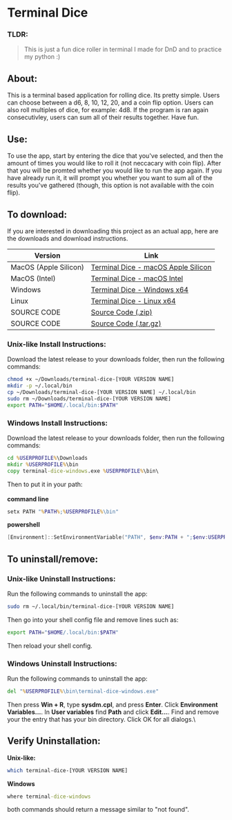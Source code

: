 # Terminal Dice

### TLDR:
> This is just a fun dice roller in terminal I made for DnD and to practice my python :)

## About:
This is a terminal based application for rolling dice. Its pretty simple. Users can choose between a d6, 8, 10, 12, 20, and a coin flip option. Users can also roll multiples of dice, for example: 4d8. If the program is ran again consecutivley, users can sum all of their results together. Have fun.

## Use:
To use the app, start by entering the dice that you've selected, and then the amount of times you would like to roll it (not neccacary with coin flip). After that you will be promted whether you would like to run the app again. If you have already run it, it will prompt you whether you want to sum all of the results you've gathered (though, this option is not available with the coin flip).

## To download:
If you are interested in downloading this project as an actual app, here are the downloads and download instructions.

| Version | Link |
| ----------- | ----------- |
| MacOS (Apple Silicon) | [Terminal Dice - macOS Apple Silicon](https://github.com/TheScarletWarlock645/terminal-dice/releases/download/v1.1/terminal-dice-macos-arm64.zip) |
| MacOS (Intel) | [Terminal Dice - macOS Intel](https://github.com/TheScarletWarlock645/terminal-dice/releases/download/v1.1/terminal-dice-macos-intel.zip) |
| Windows | [Terminal Dice - Windows x64](https://github.com/TheScarletWarlock645/terminal-dice/releases/download/v1.1/terminal-dice-windows.zip) |
| Linux | [ Terminal Dice - Linux x64](https://github.com/TheScarletWarlock645/terminal-dice/releases/download/v1.1/terminal-dice-linux.zip) |
| SOURCE CODE | [Source Code (.zip)](https://github.com/TheScarletWarlock645/terminal-dice/archive/refs/tags/v1.1.zip) |
| SOURCE CODE | [Source Code (.tar.gz)](https://github.com/TheScarletWarlock645/terminal-dice/archive/refs/tags/v1.1.tar.gz) |

### Unix-like Install Instructions:
Download the latest release to your downloads folder, then run the following commands:

```bash
chmod +x ~/Downloads/terminal-dice-[YOUR VERSION NAME]
mkdir -p ~/.local/bin
cp ~/Downloads/terminal-dice-[YOUR VERSION NAME] ~/.local/bin
sudo rm ~/Downloads/terminal-dice-[YOUR VERSION NAME]
export PATH="$HOME/.local/bin:$PATH"
```
### Windows Install Instructions:
Download the latest release to your downloads folder, then run the following commands:

```cmd
cd %USERPROFILE%\Downloads
mkdir %USERPROFILE%\bin
copy terminal-dice-windows.exe %USERPROFILE%\bin\
```
Then to put it in your path:\
\
**command line**
```cmd
setx PATH "%PATH%;%USERPROFILE%\bin"
```
**powershell**
```powershell
[Environment]::SetEnvironmentVariable("PATH", $env:PATH + ";$env:USERPROFILE\bin", [EnvironmentVariableTarget]::User)
```
## To uninstall/remove:
### Unix-like Uninstall Instructions:
Run the following commands to uninstall the app:
```bash
sudo rm ~/.local/bin/terminal-dice-[YOUR VERSION NAME]
```
Then go into your shell config file and remove lines such as:
```bash
export PATH="$HOME/.local/bin:$PATH"
```
Then reload your shell config.

### Windows Uninstall Instructions:
Run the following commands to uninstall the app:
```cmd
del "%USERPROFILE%\bin\terminal-dice-windows.exe"
```
Then press **Win + R**, type **sysdm.cpl**, and press **Enter**. Click **Environment Variables...**. In **User variables** find **Path** and click **Edit...**. Find and remove your the entry that has your bin directory. Click OK for all dialogs.\

## Verify Uninstallation:
**Unix-like:**
```bash
which terminal-dice-[YOUR VERSION NAME]
```
**Windows**
```cmd
where terminal-dice-windows
```
both commands should return a message similar to "not found".
